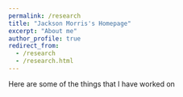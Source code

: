 ```yaml
---
permalink: /research
title: "Jackson Morris's Homepage"
excerpt: "About me"
author_profile: true
redirect_from: 
  - /research
  - /research.html
---
```

Here are some of the things that I have worked on
